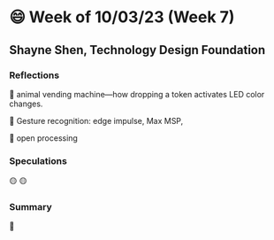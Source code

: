 # 😄 Week of 10/03/23 (Week 7)
## Shayne Shen, Technology Design Foundation

### Reflections

🔴 animal vending machine––how dropping a token activates LED color changes.

🔴 Gesture recognition: edge impulse, Max MSP, 

🔴 open processing


### Speculations

🟡 
🟡 

### Summary
🔵 
